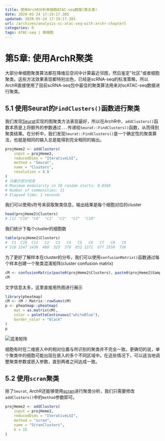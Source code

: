 ```yaml
---
title: 使用ArchR分析单细胞ATAC-seq数据(第五章)
date: 2020-05-24 17:19:17.385
updated: 2020-05-24 17:19:17.385
url: /archives/analysis-sc-atac-seq-with-archr-chapter5
categories: R
tags: ATAC-seq | 单细胞
---
```


# 第5章: 使用ArchR聚类

大部分单细胞聚类算法都在降维后空间中计算最近邻图，然后鉴定"社区"或者细胞聚类。这些方法效果表现都特别出色，已经是scRNA-seq的标准策略，所以ArchR直接使用了目前scRNA-seq包中最佳的聚类算法用来对scATAC-seq数据进行聚类。

## 5.1 使用Seurat的`FindClusters()`函数进行聚类

我们发现[Seurat](https://github.com/satijalab/seurat)实现的图聚类方法表现最好，所以在ArchR中，`addClusters()`函数本质是上将额外的参数通过`...`传递给`Seurat::FindClusters()`函数，从而得到聚类结果。在分析中，我们发现`Seurat::FindClusters()`是一个确定性的聚类算法，也就是相同的输入总是能得到完全相同的输出。

```r
projHeme2 <- addClusters(
    input = projHeme2,
    reducedDims = "IterativeLSI",
    method = "Seurat",
    name = "Clusters",
    resolution = 0.8
)
# 只展示部分信息
# Maximum modularity in 10 random starts: 0.8568
# Number of communities: 11
# Elapsed time: 1 seconds
```

我们可以使用`$`符号来获取聚类信息，输出结果是每个细胞对应的cluster

```r
head(projHeme2$Clusters)
# [1] "C10" "C6"  "C1"  "C2"  "C2"  "C10"
```

我们统计下每个cluster的细胞数

```r
table(projHeme2$Clusters)
#  C1  C10  C11   C2   C3   C4   C5   C6   C7   C8   C9 
# 310 1247 1436  480  323  379  852 1271  677 2550  726 
```

为了更好了解样本在cluster的分布，我们可以使用`confusionMatrix()`函数通过每个样本创建一个聚类混淆矩阵(cluster confusion matrix)

```r
cM <- confusionMatrix(paste0(projHeme2$Clusters), paste0(projHeme2$Sample))
cM
```

文字信息太多，这里直接用热图进行展示

```r
library(pheatmap)
cM <- cM / Matrix::rowSums(cM)
p <- pheatmap::pheatmap(
    mat = as.matrix(cM), 
    color = paletteContinuous("whiteBlue"), 
    border_color = "black"
)
p
```

![混淆矩阵](https://halo-1252249331.cos.ap-shanghai.myqcloud.com/upload/2020/05/image-ecebca2150204ef89108f0b498b4556c.png)

细胞有时在二维嵌入中的相对位置与所识别的聚类并不完全一致。更确切的说，单个聚类中的细胞可能出现在嵌入的多个不同区域中。在这些情况下，可以适当地调整聚类参数或嵌入参数，直到两者之间达成一致。

## 5.2 使用`scran`聚类

除了`Seurat`, ArchR还能够使用[scran](https://bioconductor.org/packages/release/bioc/html/scran.html)进行聚类分析，我们只需要修改`addClusters()`中的`method`参数即可。

```r
projHeme2 <- addClusters(
    input = projHeme2,
    reducedDims = "IterativeLSI",
    method = "scran",
    name = "ScranClusters",
    k = 15
)
```

